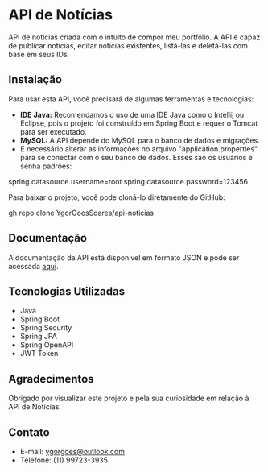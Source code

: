 # API de Notícias

API de notícias criada com o intuito de compor meu portfólio. A API é capaz de publicar notícias, editar notícias existentes, listá-las e deletá-las com base em seus IDs.

## Instalação

Para usar esta API, você precisará de algumas ferramentas e tecnologias:

- **IDE Java:** Recomendamos o uso de uma IDE Java como o Intellij ou Eclipse, pois o projeto foi construído em Spring Boot e requer o Tomcat para ser executado.
- **MySQL:** A API depende do MySQL para o banco de dados e migrações.
- É necessário alterar as informações no arquivo "application.properties" para se conectar com o seu banco de dados. 
Esses são os usuários e senha padrões:

spring.datasource.username=root
spring.datasource.password=123456


Para baixar o projeto, você pode cloná-lo diretamente do GitHub:


gh repo clone YgorGoesSoares/api-noticias

## Documentação

A documentação da API está disponível em formato JSON e pode ser acessada [aqui](https://ygorgoessoares.github.io/api-noticias/API_news_documentation.json).

## Tecnologias Utilizadas

- Java
- Spring Boot
- Spring Security
- Spring JPA
- Spring OpenAPI
- JWT Token

## Agradecimentos

Obrigado por visualizar este projeto e pela sua curiosidade em relação à API de Notícias.

## Contato

- E-mail: ygorgoes@outlook.com
- Telefone: (11) 99723-3935
